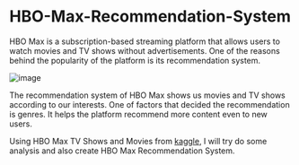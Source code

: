 # HBO-Max-Recommendation-System

HBO Max is a subscription-based streaming platform that allows users to watch movies and TV shows without advertisements. One of the reasons behind the popularity of the platform is its recommendation system.

![image](https://cdn.mos.cms.futurecdn.net/UaKjAQYqXzrHyWtJ4GwRB6.jpg)

The recommendation system of HBO Max shows us movies and TV shows according to our interests. One of factors that decided the recommendation is genres. It helps the platform recommend more content even to new users.

Using HBO Max TV Shows and Movies from [kaggle](https://www.kaggle.com/datasets/victorsoeiro/hbo-max-tv-shows-and-movies), I will try do some analysis and also create HBO Max Recommendation System.
